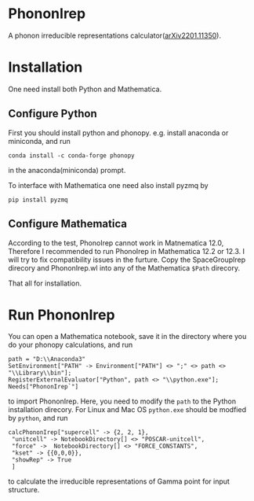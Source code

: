 # PhononIrep

A phonon irreducible representations calculator([arXiv2201.11350](https://arxiv.org/pdf/2201.11350.pdf)).

# Installation
One need install both Python and Mathematica.
## Configure Python
First you should install python and phonopy.
e.g. install anaconda or miniconda, and run 
```
conda install -c conda-forge phonopy
```
in the anaconda(miniconda) prompt. 

To interface with Mathematica one need also install pyzmq by
```
pip install pyzmq 
```
## Configure Mathematica
According to the test, PhonoIrep cannot work in Matnematica 12.0, Therefore I recommended to run PhonoIrep in Mathematica 12.2 or 12.3. I will try to fix compatibility issues in the furture. Copy the SpaceGroupIrep direcory and PhononIrep.wl into any of the Mathematica `$Path` direcory.

That all for installation.



# Run PhononIrep


You can open a Mathematica notebook, save it in the directory where you do your phonopy calculations, and run
```
path = "D:\\Anaconda3"
SetEnvironment["PATH" -> Environment["PATH"] <> ";" <> path <> "\\Library\\bin"];
RegisterExternalEvaluator["Python", path <> "\\python.exe"];
Needs["PhononIrep`"]
```
to import PhononIrep. Here, you need to modify the `path` to the Python installation direcory. For Linux and Mac OS `python.exe` should be modfied by `python`, and run 
```
calcPhononIrep["supercell" -> {2, 2, 1},
 "unitcell" -> NotebookDirectory[] <> "POSCAR-unitcell",
 "force" ->  NotebookDirectory[] <> "FORCE_CONSTANTS",
 "kset" -> {{0,0,0}},
 "showRep" -> True
 ]
 ```
 to calculate the irreducible representations of Gamma point for input structure.
